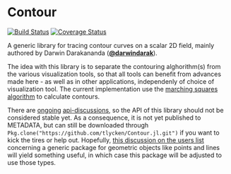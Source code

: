 # Contour

[![Build Status](https://travis-ci.org/tlycken/Contour.jl.svg?branch=master)](https://travis-ci.org/tlycken/Contour.jl)
[![Coverage Status](https://img.shields.io/coveralls/tlycken/Contour.jl.svg?branch=master)](https://coveralls.io/r/tlycken/Contour.jl)

A generic library for tracing contour curves on a scalar 2D field, mainly authored by Darwin Darakananda ([**@darwindarak**](https://github.com/darwindarak/)).

The idea with this library is to separate the contouring alghorithm(s) from the various visualization tools, so that all tools can benefit from advances made here - as well as in other applications, independenly of choice of visualization tool. The current implementation use the [marching squares algorithm](http://en.wikipedia.org/wiki/Marching_squares) to calculate contours.

There are [ongoing](https://github.com/tlycken/Contour.jl/issues/1) [api-discussions](https://github.com/tlycken/Contour.jl/issues/2), so the API of this library should not be considered stable yet. As a consequence, it is not yet published to METADATA, but can still be downloaded through `Pkg.clone("https://github.com/tlycken/Contour.jl.git")` if you want to kick the tires or help out. Hopefully, [this discussion on the users list](https://groups.google.com/forum/?fromgroups=#!topic/julia-dev/fqwnyOojRdg) concerning a generic package for geometric objects like points and lines will yield something useful, in which case this package will be adjusted to use those types.
